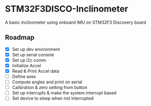 # STM32F3DISCO-Inclinometer
A basic inclinometer using onboard IMU on STM32F3 Discovery board

## Roadmap
- [x] Set up dev environment
- [x] Set up serial console
- [x] Set up i2c comm
- [x] Initialize Accel
- [x] Read & Print Accel data
- [ ] Define axes
- [ ] Compute angles and print on serial
- [ ] Calibration & zero setting from button
- [ ] Set up interrupts & make the system interrupt based
- [ ] Set device to sleep when not interrupted
